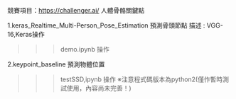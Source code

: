 競賽項目：https://challenger.ai/ 人體骨骼關鍵點

1.keras_Realtime_Multi-Person_Pose_Estimation 預測骨頭節點
描述 : VGG-16,Keras操作
>>>demo.ipynb 操作

2.keypoint_baseline 預測物體位置
>>>testSSD,ipynb 操作 ※注意程式碼版本為python2(僅作暫時測試使用，內容尚未完善！)

